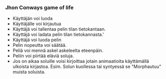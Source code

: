 ### Jhon Conways game of life
- Käyttäjän voi luoda
- Käyttäjälle voi kirjautua
- Käyttäjä voi tallentaa pelin tilan tietokantaan.
- Käyttäjä voi ladata pelin tilan tietokannasta.'
- Käyttäjä voi luoda pelin
- Pelin nopeutta voi säätää.
- Peliä voi mennä askel askeleelta eteenpäin.
- Peliin voi piirtää eläviä soluja.
- Jos on aikaa soluille voisi kirjoittaa jotain animaatioita käyttämällä ulkoista kirjastoa. Esim. Solun kuollessa tai syntyessä se "Morphautuu" muista soluista.
